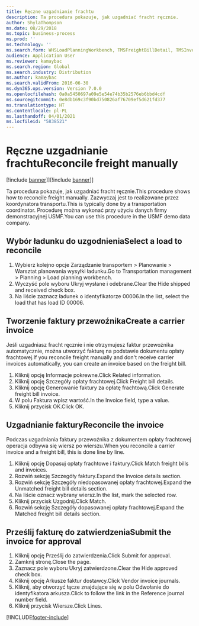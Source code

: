 ```yaml
---
title: Ręczne uzgadnianie frachtu
description: Ta procedura pokazuje, jak uzgadniać fracht ręcznie.
author: ShylaThompson
ms.date: 08/29/2018
ms.topic: business-process
ms.prod: ''
ms.technology: ''
ms.search.form: WHSLoadPlanningWorkbench, TMSFreightBillDetail, TMSInvoiceTable, TMSFreightBillInvoiceReconcile, TMSInvoiceJournal, LedgerJournalTable, LedgerJournalTransDaily, TMSFBDetailReconcile
audience: Application User
ms.reviewer: kamaybac
ms.search.region: Global
ms.search.industry: Distribution
ms.author: kamaybac
ms.search.validFrom: 2016-06-30
ms.dyn365.ops.version: Version 7.0.0
ms.openlocfilehash: 0a0a5450697a09e5e54e74b35b2576eb6bbd4cdf
ms.sourcegitcommit: 0e8db169c3f90bd750826af76709ef5d621fd377
ms.translationtype: HT
ms.contentlocale: pl-PL
ms.lasthandoff: 04/01/2021
ms.locfileid: "5838521"
---
```

# <a name="reconcile-freight-manually"></a><span data-ttu-id="aa81d-103">Ręczne uzgadnianie frachtu</span><span class="sxs-lookup"><span data-stu-id="aa81d-103">Reconcile freight manually</span></span>

<span data-ttu-id="aa81d-104">[!include [banner](../../includes/banner.md)]]</span><span class="sxs-lookup"><span data-stu-id="aa81d-104">[!include [banner](../../includes/banner.md)]]</span></span>

<span data-ttu-id="aa81d-105">Ta procedura pokazuje, jak uzgadniać fracht ręcznie.</span><span class="sxs-lookup"><span data-stu-id="aa81d-105">This procedure shows how to reconcile freight manually.</span></span> <span data-ttu-id="aa81d-106">Zazwyczaj jest to realizowane przez koordynatora transportu.</span><span class="sxs-lookup"><span data-stu-id="aa81d-106">This is typically done by a transportation coordinator.</span></span> <span data-ttu-id="aa81d-107">Procedurę można wykonać przy użyciu danych firmy demonstracyjnej USMF.</span><span class="sxs-lookup"><span data-stu-id="aa81d-107">You can use this procedure in the USMF demo data company.</span></span>


## <a name="select-a-load-to-reconcile"></a><span data-ttu-id="aa81d-108">Wybór ładunku do uzgodnienia</span><span class="sxs-lookup"><span data-stu-id="aa81d-108">Select a load to reconcile</span></span>
1. <span data-ttu-id="aa81d-109">Wybierz kolejno opcje Zarządzanie transportem > Planowanie > Warsztat planowania wysyłki ładunku.</span><span class="sxs-lookup"><span data-stu-id="aa81d-109">Go to Transportation management > Planning > Load planning workbench.</span></span>
2. <span data-ttu-id="aa81d-110">Wyczyść pole wyboru Ukryj wysłane i odebrane.</span><span class="sxs-lookup"><span data-stu-id="aa81d-110">Clear the Hide shipped and received check box.</span></span> 
3. <span data-ttu-id="aa81d-111">Na liście zaznacz ładunek o identyfikatorze 00006.</span><span class="sxs-lookup"><span data-stu-id="aa81d-111">In the list, select the load that has load ID 00006.</span></span>

## <a name="create-a-carrier-invoice"></a><span data-ttu-id="aa81d-112">Tworzenie faktury przewoźnika</span><span class="sxs-lookup"><span data-stu-id="aa81d-112">Create a carrier invoice</span></span>
<span data-ttu-id="aa81d-113">Jeśli uzgadniasz fracht ręcznie i nie otrzymujesz faktur przewoźnika automatycznie, można utworzyć fakturę na podstawie dokumentu opłaty frachtowej.</span><span class="sxs-lookup"><span data-stu-id="aa81d-113">If you reconcile freight manually and don't receive carrier invoices automatically, you can create an invoice based on the freight bill.</span></span>  
1. <span data-ttu-id="aa81d-114">Kliknij opcję Informacje pokrewne.</span><span class="sxs-lookup"><span data-stu-id="aa81d-114">Click Related information.</span></span>
2. <span data-ttu-id="aa81d-115">Kliknij opcję Szczegóły opłaty frachtowej.</span><span class="sxs-lookup"><span data-stu-id="aa81d-115">Click Freight bill details.</span></span>
3. <span data-ttu-id="aa81d-116">Kliknij opcję Generowanie faktury za opłatę frachtową.</span><span class="sxs-lookup"><span data-stu-id="aa81d-116">Click Generate freight bill invoice.</span></span>
4. <span data-ttu-id="aa81d-117">W polu Faktura wpisz wartość.</span><span class="sxs-lookup"><span data-stu-id="aa81d-117">In the Invoice field, type a value.</span></span>
5. <span data-ttu-id="aa81d-118">Kliknij przycisk OK.</span><span class="sxs-lookup"><span data-stu-id="aa81d-118">Click OK.</span></span>

## <a name="reconcile-the-invoice"></a><span data-ttu-id="aa81d-119">Uzgadnianie faktury</span><span class="sxs-lookup"><span data-stu-id="aa81d-119">Reconcile the invoice</span></span>
<span data-ttu-id="aa81d-120">Podczas uzgadniania faktury przewoźnika z dokumentem opłaty frachtowej operacja odbywa się wiersz po wierszu.</span><span class="sxs-lookup"><span data-stu-id="aa81d-120">When you reconcile a carrier invoice and a freight bill, this is done line by line.</span></span>  
1. <span data-ttu-id="aa81d-121">Kliknij opcję Dopasuj opłaty frachtowe i faktury.</span><span class="sxs-lookup"><span data-stu-id="aa81d-121">Click Match freight bills and invoices.</span></span>
2. <span data-ttu-id="aa81d-122">Rozwiń sekcję Szczegóły faktury.</span><span class="sxs-lookup"><span data-stu-id="aa81d-122">Expand the Invoice details section.</span></span>
3. <span data-ttu-id="aa81d-123">Rozwiń sekcję Szczegóły niedopasowanej opłaty frachtowej.</span><span class="sxs-lookup"><span data-stu-id="aa81d-123">Expand the Unmatched freight bill details section.</span></span>
4. <span data-ttu-id="aa81d-124">Na liście oznacz wybrany wiersz.</span><span class="sxs-lookup"><span data-stu-id="aa81d-124">In the list, mark the selected row.</span></span>
5. <span data-ttu-id="aa81d-125">Kliknij przycisk Uzgodnij.</span><span class="sxs-lookup"><span data-stu-id="aa81d-125">Click Match.</span></span>
6. <span data-ttu-id="aa81d-126">Rozwiń sekcję Szczegóły dopasowanej opłaty frachtowej.</span><span class="sxs-lookup"><span data-stu-id="aa81d-126">Expand the Matched freight bill details section.</span></span>

## <a name="submit-the-invoice-for-approval"></a><span data-ttu-id="aa81d-127">Prześlij fakturę do zatwierdzenia</span><span class="sxs-lookup"><span data-stu-id="aa81d-127">Submit the invoice for approval</span></span>
1. <span data-ttu-id="aa81d-128">Kliknij opcję Prześlij do zatwierdzenia.</span><span class="sxs-lookup"><span data-stu-id="aa81d-128">Click Submit for approval.</span></span>
2. <span data-ttu-id="aa81d-129">Zamknij stronę.</span><span class="sxs-lookup"><span data-stu-id="aa81d-129">Close the page.</span></span>
3. <span data-ttu-id="aa81d-130">Zaznacz pole wyboru Ukryj zatwierdzone.</span><span class="sxs-lookup"><span data-stu-id="aa81d-130">Clear the Hide approved check box.</span></span> 
4. <span data-ttu-id="aa81d-131">Kliknij opcję Arkusze faktur dostawcy.</span><span class="sxs-lookup"><span data-stu-id="aa81d-131">Click Vendor invoice journals.</span></span>
5. <span data-ttu-id="aa81d-132">Kliknij, aby otworzyć łącze znajdujące się w polu Odwołanie do identyfikatora arkusza.</span><span class="sxs-lookup"><span data-stu-id="aa81d-132">Click to follow the link in the Reference journal number field.</span></span>
6. <span data-ttu-id="aa81d-133">Kliknij przycisk Wiersze.</span><span class="sxs-lookup"><span data-stu-id="aa81d-133">Click Lines.</span></span>



[!INCLUDE[footer-include](../../../includes/footer-banner.md)]
